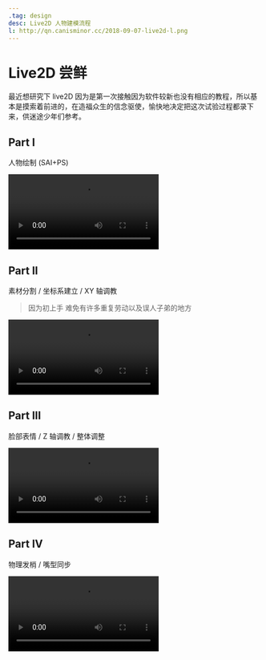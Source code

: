 ```yaml
---
.tag: design
desc: Live2D 人物建模流程
l: http://qn.canisminor.cc/2018-09-07-live2d-l.png
---
```


# Live2D 尝鲜

最近想研究下 live2D 因为是第一次接触因为软件较新也没有相应的教程，所以基本是摸索着前进的，在造福众生的信念驱使，愉快地决定把这次试验过程都录下来，供迷途少年们参考。

## Part I

人物绘制 (SAI+PS)

![video](http://qn-video.canisminor.cc/live2d-1.flv)

## Part II

素材分割 / 坐标系建立 / XY 轴调教

> 因为初上手 难免有许多重复劳动以及误人子弟的地方

![video](http://qn-video.canisminor.cc/live2d-2.flv)

## Part III

脸部表情 / Z 轴调教 / 整体调整

![video](http://qn-video.canisminor.cc/live2d-3.flv)

## Part IV

物理发梢 / 嘴型同步

![video](http://qn-video.canisminor.cc/live2d-4.flv)
